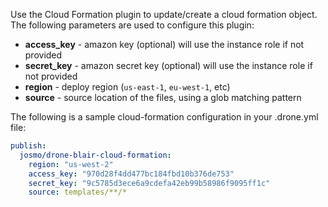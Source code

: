 Use the Cloud Formation plugin to update/create a cloud formation object. The following parameters are used to configure this plugin:

* **access_key** - amazon key (optional) will use the instance role if not provided
* **secret_key** - amazon secret key (optional) will use the instance role if not provided
* **region** - deploy region (`us-east-1`, `eu-west-1`, etc)
* **source** - source location of the files, using a glob matching pattern

The following is a sample cloud-formation configuration in your .drone.yml file:

```yaml
publish:
  josmo/drone-blair-cloud-formation:
    region: "us-west-2"
    access_key: "970d28f4dd477bc184fbd10b376de753"
    secret_key: "9c5785d3ece6a9cdefa42eb99b58986f9095ff1c"
    source: templates/**/*
```
